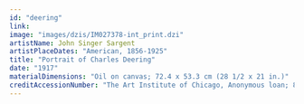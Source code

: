 ```yaml
---
id: "deering"
link:
image: "images/dzis/IM027378-int_print.dzi"
artistName: John Singer Sargent
artistPlaceDates: "American, 1856-1925"
title: "Portrait of Charles Deering"
date: "1917"
materialDimensions: "Oil on canvas; 72.4 x 53.3 cm (28 1/2 x 21 in.)"
creditAccessionNumber: "The Art Institute of Chicago, Anonymous loan; 8.2002"
---
```



